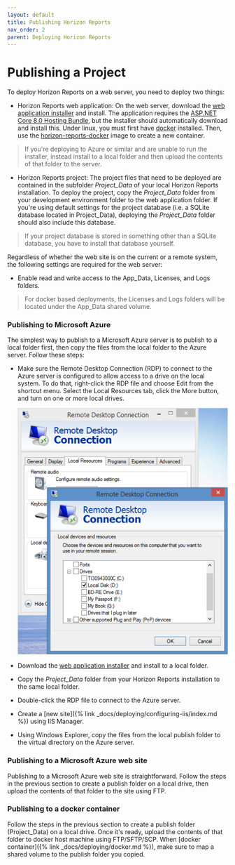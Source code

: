 ```yaml
---
layout: default
title: Publishing Horizon Reports
nav_order: 2
parent: Deploying Horizon Reports
---
```


# Publishing a Project
To deploy Horizon Reports on a web server, you need to deploy two things:

- Horizon Reports web application: On the web server, download the [web application installer](https://www.horizon-reports.com/downloads/current/hrwebsetup.exe) and install. The application requires the [ASP.NET Core 8.0 Hosting Bundle](https://download.visualstudio.microsoft.com/download/pr/00397fee-1bd9-44ef-899b-4504b26e6e96/ab9c73409659f3238d33faee304a8b7c/dotnet-hosting-8.0.4-win.exe), but the installer should automatically download and install this. Under linux, you must first have [docker](https://www.docker.com/) installed. Then, use the [horizon-reports-docker](gchr.io) image to create a new container. 

> <span class="glyphicon glyphicon-info-sign" aria-hidden="true"></span> If you're deploying to Azure or similar and are unable to run the installer, instead install to a local folder and then upload the contents of that folder to the server.

- Horizon Reports project: The project files that need to be deployed are contained in the subfolder *Project_Data* of your local Horizon Reports installation. To deploy the project, copy the *Project_Data* folder from your development environment folder to the web application folder. If you're using default settings for the project database (i.e. a SQLite database located in Project_Data), deploying the *Project_Data* folder should also include this database.

> <span class="glyphicon glyphicon-info-sign" aria-hidden="true"></span> If your project database is stored in something other than a SQLite database, you have to install that database yourself.

Regardless of whether the web site is on the current or a remote system, the following settings are required for the web server:

* Enable read and write access to the App_Data, Licenses, and Logs folders.

> <span class="glyphicon glyphicon-info-sign" aria-hidden="true"></span> For docker based deployments, the Licenses and Logs folders will be located under the App_Data shared volume. 

### Publishing to Microsoft Azure
The simplest way to publish to a Microsoft Azure server is to publish to a local folder first, then copy the files from the local folder to the Azure server. Follow these steps:

* Make sure the Remote Desktop Connection (RDP) to connect to the Azure server is configured to allow access to a drive on the local system. To do that, right-click the RDP file and choose Edit from the shortcut menu. Select the Local Resources tab, click the More button, and turn on one or more local drives.

    ![](/assets/images/rdp.png)

* Download the [web application installer](https://www.horizon-reports.com/downloads/current/hrwebsetup.exe) and install to a local folder.

* Copy the *Project_Data* folder from your Horizon Reports installation to the same local folder.

* Double-click the RDP file to connect to the Azure server.

* Create a [new site]({% link _docs/deploying/configuring-iis/index.md %}) using IIS Manager.

* Using Windows Explorer, copy the files from the local publish folder to the virtual directory on the Azure server.

### Publishing to a Microsoft Azure web site
Publishing to a Microsoft Azure web site is straightforward. Follow the steps in the previous section to create a publish folder on a local drive, then upload the contents of that folder to the site using FTP.

### Publishing to a docker container
Follow the steps in the previous section to create a publish folder (Project_Data) on a local drive. Once it's ready, upload the contents of that folder to docker host machine using FTP/SFTP/SCP. When [docker container]({% link _docs/deploying/docker.md %}), make sure to map a shared volume to the publish folder you copied. 

